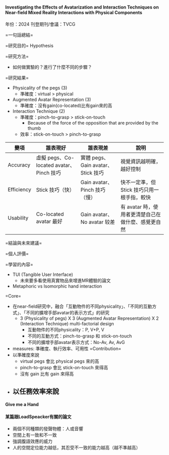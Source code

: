 #### Investigating the Effects of Avatarization and Interaction Techniques on Near-field Mixed Reality Interactions with Physical Components
年份：2024
刊登期刊/會議：TVCG

=一句話總結=

=研究目的=
Hypothesis

=研究方法=
- 如何做實驗的？進行了什麼不同的步驟？

=研究結果=
- Physicality of the pegs (3)
	- 準確度：virtual > physical
- Augmented Avatar Representation (3)
	- 準確度：沒有gain(co-located)比有gain來的高
- Interaction Technique (2)
	- 準確度：pinch-to-grasp > stick-on-touch
		- Because of the force of the opposition that are provided by the thumb
	- 效率：stick-on-touch > pinch-to-grasp

| 變項         | 誰表現好                               | 誰表現差                         | 說明                            |
| ---------- | ---------------------------------- | ---------------------------- | ----------------------------- |
| Accuracy   | 虛擬 pegs、Co-located avatar、Pinch 技巧 | 實體 pegs、Gain avatar、Stick 技巧 | 視覺資訊越明確，越好控制                  |
| Efficiency | Stick 技巧（快）                        | Gain avatar、Pinch 技巧（慢）      | 快不一定準，但 Stick 技巧只用一根手指，較快     |
| Usability  | Co-located avatar 最好               | Gain avatar、No avatar 较差     | 有 avatar 時，使用者更清楚自己在做什麼、感覺更自然 |
=結論與未來建議=

=個人評價=

=學習的內容=
- TUI (Tangible User Interface)
	- 未來要多看使用真實物品來增進MR體驗的論文
- Metaphoric vs Isomorphic hand interaction

=Core=
- 在near-field研究中，融合「互動物件的不同physicality」、「不同的互動方式」、「不同的擴增手部avatar的表示方式」的研究
	- 3 (Physicality of pegs) X 3 (Augmented Avatar Representation) X 2 (Interaction Technique) multi-factorial design
		- 互動物件的不同physicality：P, V+P, V
		- 不同的互動方式：pinch-to-grasp 和 stick-on-touch
		- 不同的擴增手部avatar表示方式：No-Av, Av, AvG
- measures: 準確度、執行效率、可用性
=Contribution=
- 以準確度來說
	- virtual pegs 會比 physical pegs 來的高
	- pinch-to-grasp 會比 stick-on-touch 來得高
	- 沒有 gain 比有 gain 來得高
- 以任務效率來說
	- 
#### Give me a Hand

#### 某篇跟LoadSpeacker有關的論文
- 兩個不同種類的發聲物體：人或音響
- 空間上有一致和不一致
- 強調腹語效應的威力
- 人的空間定位能力越低，其忍受不一致的能力越高（越不準越高）
